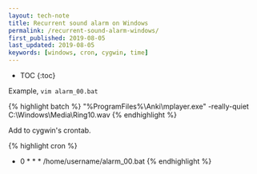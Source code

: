 ```yaml
---
layout: tech-note
title: Recurrent sound alarm on Windows
permalink: /recurrent-sound-alarm-windows/
first_published: 2019-08-05
last_updated: 2019-08-05
keywords: [windows, cron, cygwin, time]
---
```


* TOC
{:toc}

Example, `vim alarm_00.bat`

{% highlight batch %}
"%ProgramFiles%\Anki\mplayer.exe" -really-quiet C:\Windows\Media\Ring10.wav
{% endhighlight %}

Add to cygwin's crontab.

{% highlight cron %}
*  0  *  *  *   /home/username/alarm_00.bat
{% endhighlight %}
